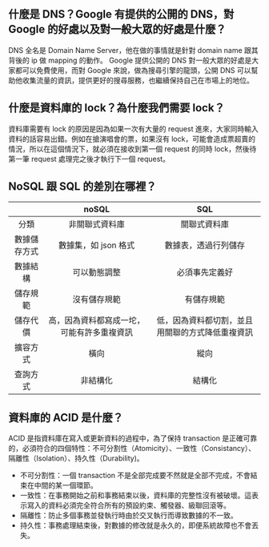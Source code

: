 ## 什麼是 DNS？Google 有提供的公開的 DNS，對 Google 的好處以及對一般大眾的好處是什麼？
DNS 全名是 Domain Name Server，他在做的事情就是針對 domain name 跟其背後的 ip 做 mapping 的動作。
Google 提供公開的 DNS 對一般大眾的好處是大家都可以免費使用，而對 Google 來說，做為搜尋引擎的龍頭，公開 DNS 可以幫助他收集流量的資訊，提供更好的搜尋服務，也繼續保持自己在市場上的地位。

## 什麼是資料庫的 lock？為什麼我們需要 lock？
資料庫需要有 lock 的原因是因為如果一次有大量的 request 進來，大家同時輸入資料的話容易出錯。例如在搶演唱會的票，如果沒有 lock，可能會造成票超賣的情況，所以在這個情況下，就必須在接收到第一個 request 的同時 lock，然後待第一筆 request 處理完之後才執行下一個 request。


## NoSQL 跟 SQL 的差別在哪裡？
|  | noSQL  | SQL   |
| :---: | :----: | :---: |
| 分類 | 非關聯式資料庫 | 關聯式資料庫 |
| 數據儲存方式 | 數據集，如 json 格式 | 數據表，透過行列儲存 |
| 數據結構    | 可以動態調整      | 必須事先定義好     |
| 儲存規範 | 沒有儲存規範 | 有儲存規範 |
| 儲存代價 | 高，因為資料都寫成一坨，可能有許多重複資訊 | 低，因為資料都切割，並且用關聯的方式降低重複資訊 |
| 擴容方式 | 橫向 | 縱向 |
| 查詢方式 | 非結構化 | 結構化 |

## 資料庫的 ACID 是什麼？
ACID 是指資料庫在寫入或更新資料的過程中，為了保持 transaction 是正確可靠的，必須符合的四個特性：不可分割性（Atomicity）、一致性（Consistancy）、隔離性（Isolation）、持久性（Durability)。
* 不可分割性：一個 transaction 不是全部完成要不然就是全部不完成，不會結束在中間的某一個環節。
* 一致性：在事務開始之前和事務結束以後，資料庫的完整性沒有被破壞。這表示寫入的資料必須完全符合所有的預設約束、觸發器、級聯回滾等。
* 隔離性：防止多個事務並發執行時由於交叉執行而導致數據的不一致。
* 持久性：事務處理結束後，對數據的修改就是永久的，即便系統故障也不會丟失。